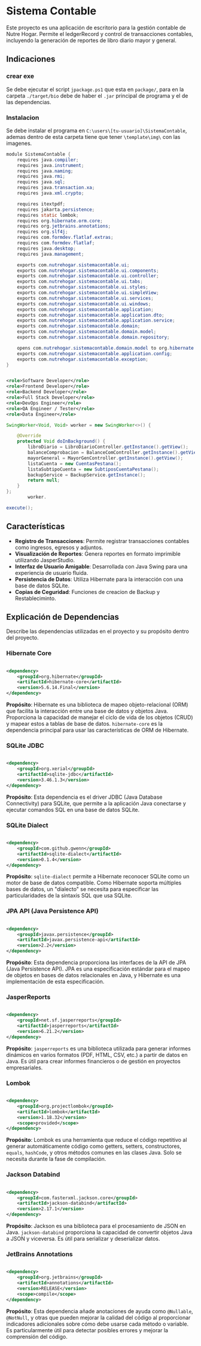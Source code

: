 # Sistema Contable

Este proyecto es una aplicación de escritorio para la gestión contable de Nutre Hogar. Permite el ledgerRecord y control de
transacciones contables, incluyendo la generación de reportes de libro diario mayor y general.

## Indicaciones

### crear exe

Se debe ejecutar el script `jpackage.ps1` que esta en `package/`, para en la carpeta `./target/bio` debe de haber el `.jar` principal de programa y el de las dependencias.

### Instalacion 

Se debe instalar el programa en `C:\users\[tu-usuario]\SistemaContable`, ademas dentro de esta carpeta tiene que tener `\template\img\` con las imagenes.


```java
module SistemaContable {
    requires java.compiler;
    requires java.instrument;
    requires java.naming;
    requires java.rmi;
    requires java.sql;
    requires java.transaction.xa;
    requires java.xml.crypto;

    requires itextpdf;
    requires jakarta.persistence;
    requires static lombok;
    requires org.hibernate.orm.core;
    requires org.jetbrains.annotations;
    requires org.slf4j;
    requires com.formdev.flatlaf.extras;
    requires com.formdev.flatlaf;
    requires java.desktop;
    requires java.management;

    exports com.nutrehogar.sistemacontable.ui;
    exports com.nutrehogar.sistemacontable.ui.components;
    exports com.nutrehogar.sistemacontable.ui.controller;
    exports com.nutrehogar.sistemacontable.ui.tabs;
    exports com.nutrehogar.sistemacontable.ui.styles;
    exports com.nutrehogar.sistemacontable.ui.simpleView;
    exports com.nutrehogar.sistemacontable.ui.services;
    exports com.nutrehogar.sistemacontable.ui.windows;
    exports com.nutrehogar.sistemacontable.application;
    exports com.nutrehogar.sistemacontable.application.dto;
    exports com.nutrehogar.sistemacontable.application.service;
    exports com.nutrehogar.sistemacontable.domain;
    exports com.nutrehogar.sistemacontable.domain.model;
    exports com.nutrehogar.sistemacontable.domain.repository;

    opens com.nutrehogar.sistemacontable.domain.model to org.hibernate.orm.core;
    exports com.nutrehogar.sistemacontable.application.config;
    exports com.nutrehogar.sistemacontable.exception;
}
```

````xml

<role>Software Developer</role>
<role>Frontend Developer</role>
<role>Backend Developer</role>
<role>Full Stack Developer</role>
<role>DevOps Engineer</role>
<role>QA Engineer / Tester</role>
<role>Data Engineer</role>
````

```java
SwingWorker<Void, Void> worker = new SwingWorker<>() {

    @Override
    protected Void doInBackground() {
        libroDiario = LibroDiarioController.getInstance().getView();
        balanceComprobacion = BalanceComController.getInstance().getView();
        mayorGeneral = MayorGenController.getInstance().getView();
        listaCuenta = new CuentasPestana();
        listaSubtipoCuenta = new SubtiposCuentaPestana();
        backupService = BackupService.getInstance();
        return null;
    }
};
        worker.

execute();
```

## Características

- **Registro de Transacciones**: Permite registrar transacciones contables como ingresos, egresos y adjuntos.
- **Visualización de Reportes**: Genera reportes en formato imprimible utilizando JasperStudio.
- **Interfaz de Usuario Amigable**: Desarrollada con Java Swing para una experiencia de usuario fluida.
- **Persistencia de Datos**: Utiliza Hibernate para la interacción con una base de datos SQLite.
- **Copias de Ceguridad**: Funciones de creacion de Backup y Restableciminto.


## Explicación de Dependencias

Describe las dependencias utilizadas en el proyecto y su propósito dentro del proyecto.

### Hibernate Core

```xml

<dependency>
    <groupId>org.hibernate</groupId>
    <artifactId>hibernate-core</artifactId>
    <version>5.6.14.Final</version>
</dependency>
```

**Propósito**: Hibernate es una biblioteca de mapeo objeto-relacional (ORM) que facilita la interacción entre una base
de datos y objetos Java. Proporciona la capacidad de manejar el ciclo de vida de los objetos (CRUD) y mapear estos a
tablas de base de datos. `hibernate-core` es la dependencia principal para usar las características de ORM de Hibernate.

### SQLite JDBC

```xml

<dependency>
    <groupId>org.xerial</groupId>
    <artifactId>sqlite-jdbc</artifactId>
    <version>3.46.1.3</version>
</dependency>
```

**Propósito**: Esta dependencia es el driver JDBC (Java Database Connectivity) para SQLite, que permite a la aplicación
Java conectarse y ejecutar comandos SQL en una base de datos SQLite.

### SQLite Dialect

```xml

<dependency>
    <groupId>com.github.gwenn</groupId>
    <artifactId>sqlite-dialect</artifactId>
    <version>0.1.4</version>
</dependency>
```

**Propósito**: `sqlite-dialect` permite a Hibernate reconocer SQLite como un motor de base de datos compatible. Como
Hibernate soporta múltiples bases de datos, un "dialecto" se necesita para especificar las particularidades de la
sintaxis SQL que usa SQLite.

### JPA API (Java Persistence API)

```xml

<dependency>
    <groupId>javax.persistence</groupId>
    <artifactId>javax.persistence-api</artifactId>
    <version>2.2</version>
</dependency>
```

**Propósito**: Esta dependencia proporciona las interfaces de la API de JPA (Java Persistence API). JPA es una
especificación estándar para el mapeo de objetos en bases de datos relacionales en Java, y Hibernate es una
implementación de esta especificación.

### JasperReports

```xml

<dependency>
    <groupId>net.sf.jasperreports</groupId>
    <artifactId>jasperreports</artifactId>
    <version>6.21.2</version>
</dependency>
```

**Propósito**: `jasperreports` es una biblioteca utilizada para generar informes dinámicos en varios formatos (PDF,
HTML, CSV, etc.) a partir de datos en Java. Es útil para crear informes financieros o de gestión en proyectos
empresariales.

### Lombok

```xml

<dependency>
    <groupId>org.projectlombok</groupId>
    <artifactId>lombok</artifactId>
    <version>1.18.32</version>
    <scope>provided</scope>
</dependency>
```

**Propósito**: Lombok es una herramienta que reduce el código repetitivo al generar automáticamente código como getters,
setters, constructores, `equals`, `hashCode`, y otros métodos comunes en las clases Java. Solo se necesita durante la
fase de compilación.

### Jackson Databind

```xml

<dependency>
    <groupId>com.fasterxml.jackson.core</groupId>
    <artifactId>jackson-databind</artifactId>
    <version>2.17.1</version>
</dependency>
```

**Propósito**: Jackson es una biblioteca para el procesamiento de JSON en Java. `jackson-databind` proporciona la
capacidad de convertir objetos Java a JSON y viceversa. Es útil para serializar y deserializar datos.

### JetBrains Annotations

```xml

<dependency>
    <groupId>org.jetbrains</groupId>
    <artifactId>annotations</artifactId>
    <version>RELEASE</version>
    <scope>compile</scope>
</dependency>
```

**Propósito**: Esta dependencia añade anotaciones de ayuda como `@Nullable`, `@NotNull`, y otras que pueden mejorar la
calidad del código al proporcionar indicadores adicionales sobre cómo debe usarse cada método o variable. Es
particularmente útil para detectar posibles errores y mejorar la comprensión del código.